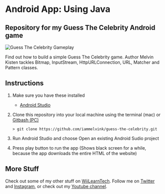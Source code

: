 # Android App: Using Java

## Repository for my Guess The Celebrity Android game

![Guess The Celebrity Gameplay](guess-the-celebrity.gif)

Find out how to build a simple Guess The Celebrity game. Author Melvin Kisten tackles Bitmap, InputStream, HttpURLConnection, URL, Matcher and Pattern classes. 

## Instructions
1. Make sure you have these installed
	- [Android Studio](https://developer.android.com/studio#downloads)
2. Clone this repository into your local machine using the terminal (mac) or [Gitbash (PC)](https://git-scm.com/download/win)
	
	`> git clone https://github.com/iammelvink/guess-the-celebrity.git`
3. Run Android Studio and choose Open an existing Android Sudio project
4. Press play button to run the app (Shows black screen for a while, because the app downloads the entire HTML of the website)

## More Stuff
Check out some of my other stuff on [WiiLearnTech](https://www.wiilearntech.com). Follow me on [Twitter](https://twitter.com/iammelvink) and [Instagram](https://www.instagram.com/iammelvink/), or check out my [Youtube channel](https://www.youtube.com/channel/UCwMGEkyU2QOqEEKJ1E5pe7w).